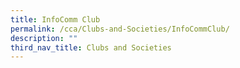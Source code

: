 ```yaml
---
title: InfoComm Club
permalink: /cca/Clubs-and-Societies/InfoCommClub/
description: ""
third_nav_title: Clubs and Societies
---
```

